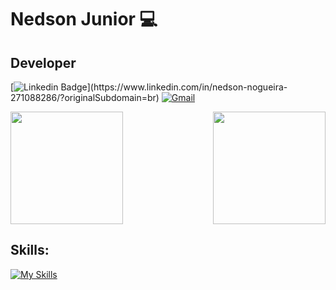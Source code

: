 # Nedson Junior 💻

## Developer

[![Linkedin Badge](https://img.shields.io/badge/-LinkedIn-blue?style=flat-square&logo=Linkedin&logoColor=white")](https://www.linkedin.com/in/nedson-nogueira-271088286/?originalSubdomain=br)
[![Gmail](https://img.shields.io/twitter/url?label=Mail&logo=gmail&style=social&url=https://mailto:nedson.junior91@gmail.com)](mailto:nedson.junior91@gmail.com)


<div>
    <img  height="180em" src="https://github-readme-stats.vercel.app/api?username=Nedsonjr10&show_icons=true&theme=radical&include_all_commits=true&count_private=true"/>
    <img align="right" height="180em" src="https://github-readme-stats.vercel.app/api/top-langs/?username=Nedsonjr10&layout=compact&langs_count=16&theme=radical"/>
  </div>

## Skills:
[![My Skills](https://skillicons.dev/icons?i=java,html,css)](https://skillicons.dev)

  

